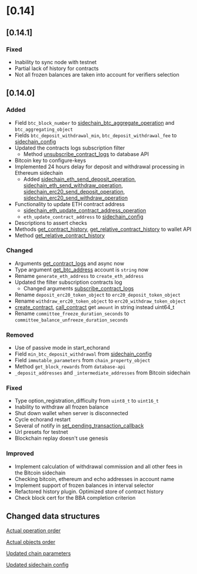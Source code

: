 # [0.14]

## [0.14.1]

### Fixed
- Inability to sync node with testnet
- Partial lack of history for contracts
- Not all frozen balances are taken into account for verifiers selection

## [0.14.0]

### Added
- Field `btc_block_number` to [sidechain_btc_aggregate_operation](/api-reference/echo-operations/sidechain.md#sidechain_btc_aggregate_operation) and `btc_aggregating_object`
- Fields `btc_deposit_withdrawal_min`, `btc_deposit_withdrawal_fee` to [sidechain_config](/api-reference/echo-objects/sidechain-config.md)
- Updated the contracts logs subscription filter
    - Method [unsubscribe_contract_logs](/api-reference/echo-node-api/database-api/contract-api.md#unsubscribe_contract_logs-cb_id) to database API
- Bitcoin key to configure-keys
- Implemented 24 hours delay for deposit and withdrawal processing in Ethereum sidechain
    - Added [sidechain_eth_send_deposit_operation](/api-reference/echo-operations/sidechain.md#sidechain_eth_send_deposit_operation), [sidechain_eth_send_withdraw_operation](/api-reference/echo-operations/sidechain.md#sidechain_eth_send_withdraw_operation), [sidechain_erc20_send_deposit_operation](/api-reference/echo-operations/sidechain.md#sidechain_erc20_send_deposit_operation), [sidechain_erc20_send_withdraw_operation](/api-reference/echo-operations/sidechain.md#sidechain_erc20_send_withdraw_operation)
- Functionality to update ETH contract address
    - [sidechain_eth_update_contract_address_operation](/api-reference/echo-operations/sidechain.md#sidechain_eth_update_contract_address_operation)
    - `eth_update_contract_address` to [sidechain_config](/api-reference/echo-objects/sidechain-config.md)
- Descriptions to assert checks
- Methods [get_contract_history](/api-reference/echo-wallet-api/README.md#get_contract_history-contract_id-limit), [get_relative_contract_history](/api-reference/echo-wallet-api/README.md#get_relative_contract_history-contract_id-stop-limit-start) to wallet API
- Method [get_relative_contract_history](/api-reference/echo-node-api/history-api.md#get_relative_contract_history-contract-stop-limit-start)

### Changed
- Arguments [get_contract_logs](/api-reference/echo-node-api/database-api/contract-api.md#get_contract_logs-cb-options) and async now
- Type argument [get_btc_address](/api-reference/echo-wallet-api/README.md#get_btc_address-account) account is `string` now
- Rename `generate_eth_address` to `create_eth_address`
- Updated the filter subscription contracts log
    - Changed arguments [subscribe_contract_logs](/api-reference/echo-node-api/database-api/contract-api.md#subscribe_contract_logs-cb_id-cb-options)
- Rename `deposit_erc20_token_object` to `erc20_deposit_token_object`
- Rename `withdraw_erc20_token_object` to `erc20_withdraw_token_object`
- [create_contract](/api-reference/echo-wallet-api/README.md#create_contract-registrar_account-code-amount-asset_type-supported_asset_id-eth_accuracy), [call_contract](/api-reference/echo-wallet-api/README.md#call_contract-registrar_account-receiver-code-amount-asset_type) get `amount` in string instead uint64_t
- Rename `committee_freeze_duration_seconds` to `committee_balance_unfreeze_duration_seconds`

### Removed
- Use of passive mode in start_echorand
- Field `min_btc_deposit_withdrawal` from [sidechain_config](/api-reference/echo-objects/sidechain-config.md)
- Field `immutable_parameters` from `chain_property_object`
- Method `get_block_rewards` from `database-api`
- `_deposit_addresses` and `_intermediate_addresses` from Bitcoin sidechain

### Fixed
- Type option_registration_difficulty from `uint8_t` to `uint16_t`
- Inability to withdraw all frozen balance
- Shut down wallet when server is disconnected
- Cycle echorand restart
- Several of notify in [set_pending_transaction_callback](/api-reference/echo-node-api/database-api/objects_subscription-api.md#set_pending_transaction_callback-callback)
- Url presets for testnet
- Blockchain replay doesn't use genesis

### Improved
- Implement calculation of withdrawal commission and all other fees in the Bitcoin sidechain
- Checking bitcoin, ethereum and echo addresses in account name
- Implement support of frozen balances in interval selector
- Refactored history plugin. Optimized store of contract history
- Check block cert for the BBA completion criterion

## Changed data structures
[Actual operation order](/api-reference/echo-operations/operations-order.md)

[Actual objects order](/api-reference/echo-objects/objects-order.md)

[Updated chain parameters](/api-reference/echo-objects/chain-parameters.md)

[Updated sidechain config](/api-reference/echo-objects/sidechain-config.md)